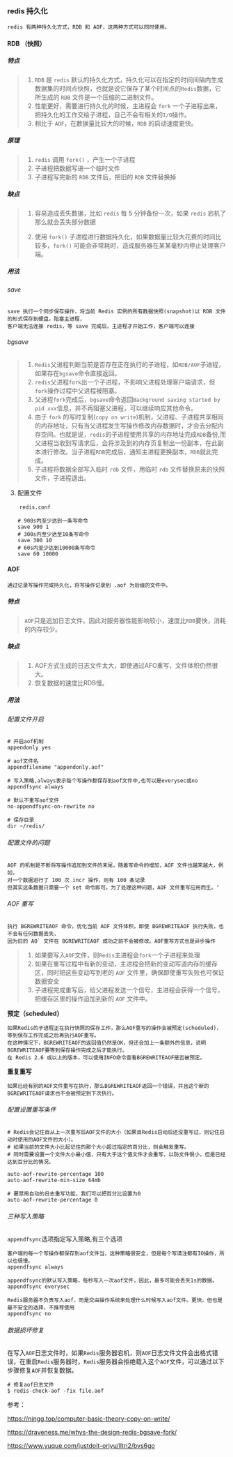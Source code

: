 ### redis 持久化

~~~
redis 有两种持久化方式，RDB 和 AOF，这两种方式可以同时使用。
~~~

#### RDB （快照）

##### 特点

>1. `RDB` 是 `redis` 默认的持久化方式，持久化可以在指定的时间间隔内生成数据集的时间点快照，也就是说它保存了某个时间点的`Redis`数据，它所生成的 `RDB` 文件是一个压缩的二进制文件。
>2. 性能更好，需要进行持久化的时候，主进程会 `fork` 一个子进程出来，把持久化的工作交给子进程，自己不会有相关的`I/O`操作。
>3. 相比于 `AOF`，在数据量比较大的时候，`RDB` 的启动速度更快。

##### 原理

>1. `redis` 调用 `fork()` ，产生一个子进程
>2. 子进程把数据写进一个临时文件
>3. 子进程写完新的 `RDB` 文件后，把旧的 `RDB` 文件替换掉

##### 缺点 

>1. 容易造成丢失数据，比如 `redis` 每 5 分钟备份一次，如果 `redis` 宕机了那么就会丢失部分数据
>
>2. 使用 `fork()` 子进程进行数据持久化，如果数据量比较大花费的时间比较多，`fork()` 可能会非常耗时，造成服务器在某某毫秒内停止处理客户端。

##### 用法

###### save

~~~
save 执行一个同步保存操作，将当前 Redis 实例的所有数据快照(snapshot)以 RDB 文件的形式保存到硬盘。阻塞主进程，
客户端无法连接 redis，等 save 完成后，主进程才开始工作，客户端可以连接
~~~

###### bgsave

> 1. `Redis`父进程判断当前是否存在正在执行的子进程，如`RDB/AOF`子进程，如果存在`bgsave`命令直接返回。
> 2. `redis`父进程`fork`出一个子进程，不影响父进程处理客户端请求，但`fork`操作过程中父进程被阻塞。
> 3. 父进程`fork`完成后，`bgsave`命令返回`Background saving started by pid xxx`信息，并不再阻塞父进程，可以继续响应其他命令。
> 4. 由于 `fork` 的写时复制(`copy on write`)机制，父进程、子进程共享相同的内存地址，只有当父进程发生写操作修改内存数据时，才会去分配内存空间。也就是说，`redis`的子进程使用共享的内存地址完成`RDB`备份,而父进程当收到写请求后，会将涉及到的内存页复制出一份副本，在此副本进行修改。当子进程`RDB`完成后，通知主进程更换副本，`RDB`就此完成。
> 5. 子进程将数据全部写入临时 `rdb` 文件，用临时 `rdb` 文件替换原来的快照文件，子进程退出。

 3. 配置文件

    ​	`redis.conf`

    ~~~shell
    # 900s内至少达到一条写命令
    save 900 1
    # 300s内至少达至10条写命令
    save 300 10
    # 60s内至少达到10000条写命令
    save 60 10000
    ~~~

#### AOF

~~~
通过记录写操作完成持久化，将写操作记录到 .aof 为后缀的文件中。
~~~

##### 特点

> `AOF`只是追加日志文件，因此对服务器性能影响较小，速度比`RDB`要快，消耗的内存较少。

##### 缺点

>1. AOF方式生成的日志文件太大，即使通过AFO重写，文件体积仍然很大。
>2. 恢复数据的速度比RDB慢。

##### 用法

###### 配置文件开启

~~~shell
# 开启aof机制
appendonly yes

# aof文件名
appendfilename "appendonly.aof"

# 写入策略,always表示每个写操作都保存到aof文件中,也可以是everysec或no
appendfsync always

# 默认不重写aof文件
no-appendfsync-on-rewrite no

# 保存目录
dir ~/redis/
~~~

###### 配置文件的问题

~~~
AOF 的机制是不断将写操作追加到文件的末尾，随着写命令的增加，AOF 文件也越来越大，例如，
对一个数据进行了 100 次 incr 操作，则有 100 条记录
但其实这条数据只需要一个 set 命令即可。为了处理这种问题，AOF 文件重写应用而生。‘
~~~

###### AOF 重写

~~~
执行 BGREWRITEAOF 命令，优化当前 AOF 文件体积，即使 BGREWRITEAOF 执行失败，也不会有任何数据丢失，
因为旧的 AO` 文件在 BGREWRITEAOF 成功之前不会被修改。AOF重写方式也是异步操作
~~~

>1. 如果要写入`AOF`文件，则`Redis`主进程会`fork`一个子进程来处理
>2. 如果在重写过程中有新的变动，主进程会把新的变动写道内存的缓存区，同时把这些变动写到老的 `AOF` 文件里，确保即使重写失败也可保证数据安全
>3. 子进程完成重写后，给父进程发送一个信号，主进程会获得一个信号，把缓存区里的操作追加到新的 `AOF` 文件中。

**预定（scheduled）**

~~~
如果Redis的子进程正在执行快照的保存工作，那么AOF重写的操作会被预定(scheduled)，等到保存工作完成之后再执行AOF重写。
在这种情况下，BGREWRITEAOF的返回值仍然是OK，但还会加上一条额外的信息，说明BGREWRITEAOF要等到保存操作完成之后才能执行。
在 Redis 2.6 或以上的版本，可以使用INFO命令查看BGREWRITEAOF是否被预定。
~~~

**重复重写**

~~~
如果已经有别的AOF文件重写在执行，那么BGREWRITEAOF返回一个错误，并且这个新的BGREWRITEAOF请求也不会被预定到下次执行。
~~~

###### 配置设置重写条件

~~~shell
# Redis会记住自从上一次重写后AOF文件的大小（如果自Redis启动后还没重写过，则记住启动时使用的AOF文件的大小）。
# 如果当前的文件大小比起记住的那个大小超过指定的百分比，则会触发重写。
# 同时需要设置一个文件大小最小值，只有大于这个值文件才会重写，以防文件很小，但是已经达到百分比的情况。

auto-aof-rewrite-percentage 100
auto-aof-rewrite-min-size 64mb

# 要禁用自动的日志重写功能，我们可以把百分比设置为0
auto-aof-rewrite-percentage 0
~~~

###### 三种写入策略

`appendfsync`选项指定写入策略,有三个选项

~~~shell
客户端的每一个写操作都保存到aof文件当，这种策略很安全，但是每个写请注都有IO操作，所以也很慢。
appendfsync always

appendfsync的默认写入策略，每秒写入一次aof文件，因此，最多可能会丢失1s的数据。
appendfsync everysec

Redis服务器不负责写入aof，而是交由操作系统来处理什么时候写入aof文件。更快，但也是最不安全的选择，不推荐使用
appendfsync no
~~~

###### 数据损坏修复

在写入`AOF`日志文件时，如果`Redis`服务器宕机，则`AOF`日志文件文件会出格式错误，在重启`Redis`服务器时，`Redis`服务器会拒绝载入这个`AOF`文件，可以通过以下步骤修复`AOF`并恢复数据。

~~~SHEL
# 修复aof日志文件
$ redis-check-aof -fix file.aof
~~~

参考：

https://ningg.top/computer-basic-theory-copy-on-write/

https://draveness.me/whys-the-design-redis-bgsave-fork/

https://www.yuque.com/justdoit-oriyu/lltri2/bvs6go